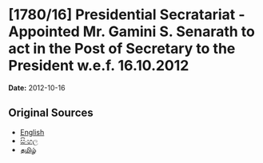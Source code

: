 # [1780/16] Presidential Secratariat - Appointed Mr. Gamini S. Senarath to act in the Post of Secretary to the President w.e.f. 16.10.2012

**Date:** 2012-10-16

## Original Sources

- [English](https://documents.gov.lk/view/extra-gazettes/2012/10/1780-16_E.pdf)
- [සිංහල](https://documents.gov.lk/view/extra-gazettes/2012/10/1780-16_S.pdf)
- [தமிழ்](https://documents.gov.lk/view/extra-gazettes/2012/10/1780-16_T.pdf)
